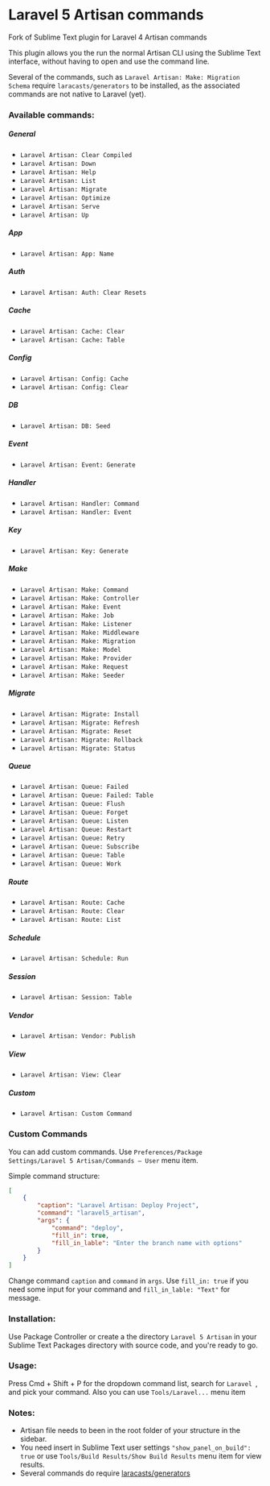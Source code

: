Laravel 5 Artisan commands
===============

Fork of Sublime Text plugin for Laravel 4 Artisan commands

This plugin allows you the run the normal Artisan CLI using the Sublime Text interface, without having to open and use the command line.

Several of the commands, such as `Laravel Artisan: Make: Migration Schema` require `laracasts/generators` to be installed, as the associated commands are not native to Laravel (yet).

### Available commands:

##### General
- `Laravel Artisan: Clear Compiled`
- `Laravel Artisan: Down`
- `Laravel Artisan: Help`
- `Laravel Artisan: List`
- `Laravel Artisan: Migrate`
- `Laravel Artisan: Optimize`
- `Laravel Artisan: Serve`
- `Laravel Artisan: Up`

##### App
- `Laravel Artisan: App: Name`

##### Auth
- `Laravel Artisan: Auth: Clear Resets`

##### Cache
- `Laravel Artisan: Cache: Clear`
- `Laravel Artisan: Cache: Table`

##### Config
- `Laravel Artisan: Config: Cache`
- `Laravel Artisan: Config: Clear`

##### DB
- `Laravel Artisan: DB: Seed`

##### Event
- `Laravel Artisan: Event: Generate`

##### Handler
- `Laravel Artisan: Handler: Command`
- `Laravel Artisan: Handler: Event`

##### Key
- `Laravel Artisan: Key: Generate`

##### Make
- `Laravel Artisan: Make: Command`
- `Laravel Artisan: Make: Controller`
- `Laravel Artisan: Make: Event`
- `Laravel Artisan: Make: Job`
- `Laravel Artisan: Make: Listener`
- `Laravel Artisan: Make: Middleware`
- `Laravel Artisan: Make: Migration`
- `Laravel Artisan: Make: Model`
- `Laravel Artisan: Make: Provider`
- `Laravel Artisan: Make: Request`
- `Laravel Artisan: Make: Seeder`

##### Migrate
- `Laravel Artisan: Migrate: Install`
- `Laravel Artisan: Migrate: Refresh`
- `Laravel Artisan: Migrate: Reset`
- `Laravel Artisan: Migrate: Rollback`
- `Laravel Artisan: Migrate: Status`

##### Queue
- `Laravel Artisan: Queue: Failed`
- `Laravel Artisan: Queue: Failed: Table`
- `Laravel Artisan: Queue: Flush`
- `Laravel Artisan: Queue: Forget`
- `Laravel Artisan: Queue: Listen`
- `Laravel Artisan: Queue: Restart`
- `Laravel Artisan: Queue: Retry`
- `Laravel Artisan: Queue: Subscribe`
- `Laravel Artisan: Queue: Table`
- `Laravel Artisan: Queue: Work`

##### Route
- `Laravel Artisan: Route: Cache`
- `Laravel Artisan: Route: Clear`
- `Laravel Artisan: Route: List`

##### Schedule
- `Laravel Artisan: Schedule: Run`

##### Session
- `Laravel Artisan: Session: Table`

##### Vendor
- `Laravel Artisan: Vendor: Publish`

##### View
- `Laravel Artisan: View: Clear`

##### Custom
- `Laravel Artisan: Custom Command`

### Custom Commands
You can add custom commands.
Use `Preferences/Package Settings/Laravel 5 Artisan/Commands – User` menu item.

Simple command structure:

```json
[
    {
        "caption": "Laravel Artisan: Deploy Project",
        "command": "laravel5_artisan",
        "args": {
            "command": "deploy",
            "fill_in": true,
            "fill_in_lable": "Enter the branch name with options"
        }
    }
]
```

Change command `caption` and `command` in `args`.
Use `fill_in: true` if you need some input for your command and `fill_in_lable: "Text"` for message.

### Installation:
Use Package Controller or create a the directory `Laravel 5 Artisan` in your Sublime Text Packages directory with source code, and you're ready to go.

### Usage:
Press Cmd + Shift + P for the dropdown command list, search for `Laravel `, and pick your command. Also you can use `Tools/Laravel...` menu item

### Notes:
- Artisan file needs to been in the root folder of your structure in the sidebar.
- You need insert in Sublime Text user settings `"show_panel_on_build": true` or use `Tools/Build Results/Show Build Results` menu item for view results.
- Several commands do require [laracasts/generators](https://github.com/laracasts/Laravel-5-Generators-Extended) 
